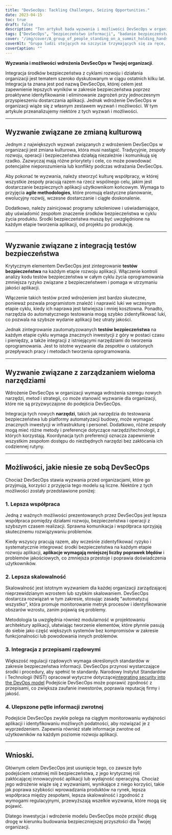 ```yaml
---
title: "DevSecOps: Tackling Challenges, Seizing Opportunities."
date: 2023-04-15
toc: true
draft: false
description: "Ten artykuł bada wyzwania i możliwości DevSecOps w organizacjach, w tym lepszą współpracę, lepszą skalowalność, integrację z regulacjami rządowymi i inne."
tags: ["DevSecOps", "bezpieczeństwo informacji", "badanie bezpieczeństwa", "metodyki zwinne", "współpraca", "przepisy rządowe", "automatyka", "rozwój aplikacji", "skalowalność", "ciągły monitoring", "Wytyczne NIST", "pętle sprzężenia zwrotnego", "modularność", "podatności", "zapewnienie jakości", "cybersecurity", "Infrastruktura informatyczna", "narzędzia do rozwoju oprogramowania", "zarządzanie ryzykiem"]
cover: "/img/cover/A_group_of_people_standing_on_a_summit_holding_hands.png"
coverAlt: "Grupa ludzi stojących na szczycie trzymających się za ręce, z puzzlami pasującymi do siebie na pierwszym planie."
coverCaption: ""
---
```


**Wyzwania i możliwości wdrożenia DevSecOps w Twojej organizacji**.

Integracja środków bezpieczeństwa z cyklami rozwoju i działania organizacji jest tematem szeroko dyskutowanym w ciągu ostatnich kilku lat. Integracja ta znana jest pod nazwą DevSecOps, której celem jest zapewnienie lepszych wyników w zakresie bezpieczeństwa poprzez proaktywne identyfikowanie i eliminowanie zagrożeń przy jednoczesnym przyspieszeniu dostarczania aplikacji. Jednak wdrożenie DevSecOps w organizacji wiąże się z własnym zestawem wyzwań i możliwości. W tym artykule przeanalizujemy niektóre z tych wyzwań i możliwości.

______

## Wyzwanie związane ze zmianą kulturową

Jednym z największych wyzwań związanych z wdrożeniem DevSecOps w organizacji jest zmiana kulturowa, która musi nastąpić. Tradycyjnie, zespoły rozwoju, operacji i bezpieczeństwa działają niezależnie i komunikują się rzadko. Zazwyczaj mają różne priorytety i cele, co może powodować potencjalne nieporozumienia lub konflikty podczas wdrażania DevSecOps.

Aby pokonać te wyzwania, należy stworzyć kulturę współpracy, w której wszystkie zespoły pracują razem na rzecz wspólnego celu, jakim jest dostarczanie bezpiecznych aplikacji użytkownikom końcowym. Wymaga to przyjęcia **agile methodologies**, które promują elastyczne planowanie, ewolucyjny rozwój, wczesne dostarczanie i ciągłe doskonalenie.

Dodatkowo, należy zainicjować programy szkoleniowe i uświadamiające, aby uświadomić zespołom znaczenie środków bezpieczeństwa w cyklu życia produktu. Środki bezpieczeństwa muszą być uwzględnione na każdym etapie tworzenia aplikacji, od projektu po produkcję.

______

## Wyzwanie związane z integracją testów bezpieczeństwa

Krytycznym elementem DevSecOps jest zintegrowanie **testów bezpieczeństwa** na każdym etapie rozwoju aplikacji. Włączenie kontroli analizy kodu testów bezpieczeństwa w całym cyklu życia oprogramowania zmniejsza ryzyko związane z bezpieczeństwem i pomaga w utrzymaniu jakości aplikacji.

Włączenie takich testów przed wdrożeniem jest bardzo skuteczne, ponieważ pozwala programistom znaleźć i naprawić luki we wczesnym etapie cyklu, kiedy ich naprawa jest łatwiejsza i mniej kosztowna. Ponadto, narzędzia do automatycznego testowania mogą szybko zidentyfikować luki, co pozwala na szybsze wydanie aplikacji bez utraty jakości.

Jednak zintegrowanie zautomatyzowanych **testów bezpieczeństwa** na każdym etapie cyklu wymaga znacznych inwestycji z góry w postaci czasu i pieniędzy, a także integracji z istniejącymi narzędziami do tworzenia oprogramowania. Jest to istotne wyzwanie dla zespołów o ustalonych przepływach pracy i metodach tworzenia oprogramowania.

______

## Wyzwanie związane z zarządzaniem wieloma narzędziami

Wdrożenie DevSecOps w organizacji wymaga wdrożenia szeregu nowych narzędzi, metod i strategii, co może stanowić wyzwanie dla organizacji, które nie są przyzwyczajone do podejścia DevSecOps.

Integracja tych nowych **narzędzi**, takich jak narzędzia do testowania bezpieczeństwa lub platformy automatyzacji budowy, może wymagać znacznych inwestycji w infrastrukturę i personel. Dodatkowo, różne zespoły mogą mieć różne metody i preferencje dotyczące narzędzi/technologii, z których korzystają. Koordynacja tych preferencji oznacza zapewnienie wszystkim zespołom dostępu do niezbędnych narzędzi bez zakłócania ich codziennej rutyny.

______

## Możliwości, jakie niesie ze sobą DevSecOps

Chociaż DevSecOps stawia wyzwania przed organizacjami, które go przyjmują, korzyści z przyjęcia tego modelu są liczne. Niektóre z tych możliwości zostały przedstawione poniżej:

### 1. Lepsza współpraca

Jedną z ważnych możliwości prezentowanych przez DevSecOps jest lepsza współpraca pomiędzy działami rozwoju, bezpieczeństwa i operacji z szybszym czasem realizacji. Sprawna komunikacja i współpraca sprzyjają skutecznemu rozwiązywaniu problemów.

Kiedy wszyscy pracują razem, aby wcześnie zidentyfikować ryzyko i systematycznie integrować środki bezpieczeństwa na każdym etapie rozwoju aplikacji, **aplikacje wymagają mniejszej liczby poprawek błędów** i problemów jakościowych, co zmniejsza przestoje i poprawia doświadczenia użytkowników.

### 2. Lepsza skalowalność

Skalowalność jest istotnym wyzwaniem dla każdej organizacji zarządzającej nieprzewidzianym wzrostem lub szybkim skalowaniem. DevSecOps dostarcza rozwiązań w tym zakresie, stosując zasadę "automatyzuj wszystko", która promuje monitorowanie metryk procesów i identyfikowanie obszarów wzrostu, zanim pojawią się problemy.

Metodologia ta uwzględnia również modularność w projektowaniu architektury aplikacji, ułatwiając tworzenie elementów, które płynnie pasują do siebie jako część większych systemów bez kompromisów w zakresie funkcjonalności lub powodowania innych problemów.

### 3. Integracja z przepisami rządowymi

Większość regulacji rządowych wymaga określonych standardów w zakresie bezpieczeństwa informacji. DevSecOps przynosi wystarczające środki i procedury, aby spełnić te standardy. Narodowy Instytut Standardów i Technologii (NIST) opracował wytyczne dotyczące[integrating security into the DevOps model](https://csrc.nist.gov/Projects/devsecops) Podejście DevSecOps może poprawić zgodność z przepisami, co zwiększa zaufanie inwestorów, poprawia reputację firmy i jakość.

### 4. Ulepszone pętle informacji zwrotnej

Podejście DevSecOps zwykle polega na ciągłym monitorowaniu wydajności aplikacji i identyfikowaniu możliwych podatności, aby rozwiązać je z wyprzedzeniem. Zapewnia również stałe informacje zwrotne od użytkowników na każdym poziomie rozwoju aplikacji.

______

## Wnioski.

Głównym celem DevSecOps jest usunięcie tego, co zawsze było podejściem ostatniej mili bezpieczeństwa, z jego krytycznej roli zakłócającej innowacyjność aplikacji lub wydajność operacyjną. Chociaż jego wdrożenie wiąże się z wyzwaniami, wynikające z niego korzyści, takie jak poprawa szybkości wprowadzania produktów na rynek, lepsza współpraca między zespołami, lepsza skalowalność i zgodność z wymogami regulacyjnymi, przewyższają wszelkie wyzwania, które mogą się pojawić.

Dlatego inwestycja i wdrożenie modelu DevSecOps może przejść długą drogę w kierunku budowania bezpieczniejszej przyszłości dla Twojej organizacji.
